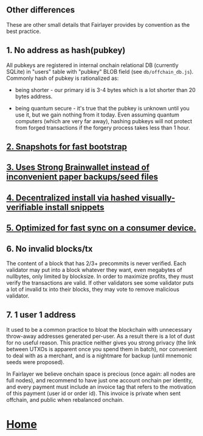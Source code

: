 ## Other differences

These are other small details that Fairlayer provides by convention as the best practice.

## 1. No address as hash(pubkey)

All pubkeys are registered in internal onchain relational DB (currently SQLite) in "users" table with "pubkey" BLOB field (see `db/offchain_db.js`). Commonly hash of pubkey is rationalized as:

* being shorter - our primary id is 3-4 bytes which is a lot shorter than 20 bytes address.

* being quantum secure - it's true that the pubkey is unknown until you use it, but we gain nothing from it today. Even assuming quantum computers (which are very far away), hashing pubkeys will not protect from forged transactions if the forgery process takes less than 1 hour.

## [2. Snapshots for fast bootstrap](https://medium.com/fairlayer/snapshots-the-simplest-way-to-increase-number-of-full-nodes-3ebf2aaef515?source=collection_home---6------7---------------)

## [3. Uses Strong Brainwallet instead of inconvenient paper backups/seed files](https://medium.com/@homakov/why-brainwallet-are-great-for-cryptocurrency-ff73dd65ecd9)

## [4. Decentralized install via hashed visually-verifiable install snippets](https://medium.com/@homakov/fixing-security-of-software-downloads-with-second-root-of-trust-77f4636d572)

## [5. Optimized for fast sync on a consumer device.](https://medium.com/@homakov/weekly-sync-friction-the-most-important-blockchain-security-metric-1042c0c172b7)


## 6. No invalid blocks/tx

The content of a block that has 2/3+ precommits is never verified. Each validator may put into a block whatever they want, even megabytes of nullbytes, only limited by blocksize. In order to maximize profits, they must verify the transactions are valid. If other validators see some validator puts a lot of invalid tx into their blocks, they may vote to remove malicious validator.


## 7. 1 user 1 address

It used to be a common practice to bloat the blockchain with unnecessary throw-away addresses generated per-user. As a result there is a lot of dust for no useful reason. This practice neither gives you strong privacy (the link between UTXOs is apparent once you spend them in batch), nor convenient to deal with as a merchant, and is a nightmare for backup (until mnemonic seeds were proposed).

In Fairlayer we believe onchain space is precious (once again: all nodes are full nodes), and recommend to have just one account onchain per identity, and every payment must include an invoice tag that refers to the motivation of this payment (user id or order id). This invoice is private when sent offchain, and public when rebalanced onchain. 

# [Home](/wiki/start.md)
